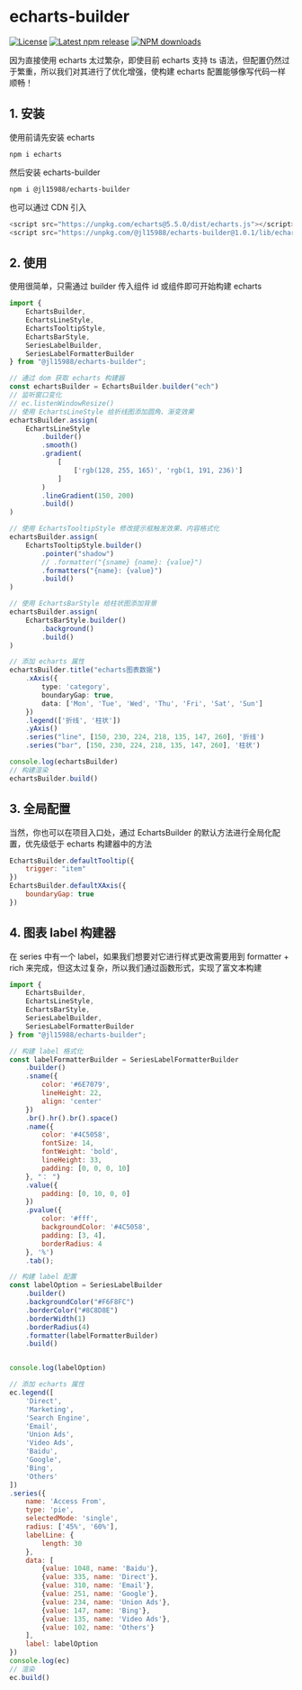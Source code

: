 # echarts-builder

[![License](https://img.shields.io/npm/l/@jl15988/echarts-builder?color=5470c6)](https://github.com/jl15988/echarts-builder/blob/master/LICENSE) [![Latest npm release](https://img.shields.io/npm/v/@jl15988/echarts-builder?color=91cc75)](https://www.npmjs.com/package/@jl15988/echarts-builder) [![NPM downloads](https://img.shields.io/npm/dm/@jl15988/echarts-builder.svg?label=npm%20downloads&style=flat&color=fac858)](https://www.npmjs.com/package/@jl15988/echarts-builder)

因为直接使用 echarts 太过繁杂，即使目前 echarts 支持 ts 语法，但配置仍然过于繁重，所以我们对其进行了优化增强，使构建 echarts 配置能够像写代码一样顺畅！

## 1. 安装

使用前请先安装 echarts

```
npm i echarts
```

然后安装 echarts-builder

```
npm i @jl15988/echarts-builder
```

也可以通过 CDN 引入

```js
<script src="https://unpkg.com/echarts@5.5.0/dist/echarts.js"></script>
<script src="https://unpkg.com/@jl15988/echarts-builder@1.0.1/lib/echarts-builder.min.js"></script>
```

## 2. 使用

使用很简单，只需通过 builder 传入组件 id 或组件即可开始构建 echarts

```ts
import {
    EchartsBuilder,
    EchartsLineStyle,
    EchartsTooltipStyle,
    EchartsBarStyle,
    SeriesLabelBuilder,
    SeriesLabelFormatterBuilder
} from "@jl15988/echarts-builder";

// 通过 dom 获取 echarts 构建器
const echartsBuilder = EchartsBuilder.builder("ech")
// 监听窗口变化
// ec.listenWindowResize()
// 使用 EchartsLineStyle 给折线图添加圆角、渐变效果
echartsBuilder.assign(
    EchartsLineStyle
        .builder()
        .smooth()
        .gradient(
            [
                ['rgb(128, 255, 165)', 'rgb(1, 191, 236)']
            ]
        )
        .lineGradient(150, 200)
        .build()
)

// 使用 EchartsTooltipStyle 修改提示框触发效果、内容格式化
echartsBuilder.assign(
    EchartsTooltipStyle.builder()
        .pointer("shadow")
        // .formatter("{sname} {name}: {value}")
        .formatters("{name}: {value}")
        .build()
)

// 使用 EchartsBarStyle 给柱状图添加背景
echartsBuilder.assign(
    EchartsBarStyle.builder()
        .background()
        .build()
)

// 添加 echarts 属性
echartsBuilder.title("echarts图表数据")
    .xAxis({
        type: 'category',
        boundaryGap: true,
        data: ['Mon', 'Tue', 'Wed', 'Thu', 'Fri', 'Sat', 'Sun']
    })
    .legend(['折线', '柱状'])
    .yAxis()
    .series("line", [150, 230, 224, 218, 135, 147, 260], '折线')
    .series("bar", [150, 230, 224, 218, 135, 147, 260], '柱状')

console.log(echartsBuilder)
// 构建渲染
echartsBuilder.build()
```

## 3. 全局配置

当然，你也可以在项目入口处，通过 EchartsBuilder 的默认方法进行全局化配置，优先级低于 echarts 构建器中的方法

```js
EchartsBuilder.defaultTooltip({
    trigger: "item"
})
EchartsBuilder.defaultXAxis({
    boundaryGap: true
})
```

## 4. 图表 label 构建器

在 series 中有一个 label，如果我们想要对它进行样式更改需要用到 formatter + rich 来完成，但这太过复杂，所以我们通过函数形式，实现了富文本构建

```js
import {
    EchartsBuilder,
    EchartsLineStyle,
    EchartsBarStyle,
    SeriesLabelBuilder,
    SeriesLabelFormatterBuilder
} from "@jl15988/echarts-builder";

// 构建 label 格式化
const labelFormatterBuilder = SeriesLabelFormatterBuilder
    .builder()
    .sname({
        color: '#6E7079',
        lineHeight: 22,
        align: 'center'
    })
    .br().hr().br().space()
    .name({
        color: '#4C5058',
        fontSize: 14,
        fontWeight: 'bold',
        lineHeight: 33,
        padding: [0, 0, 0, 10]
    }, "： ")
    .value({
        padding: [0, 10, 0, 0]
    })
    .pvalue({
        color: '#fff',
        backgroundColor: '#4C5058',
        padding: [3, 4],
        borderRadius: 4
    }, '%')
    .tab();

// 构建 label 配置
const labelOption = SeriesLabelBuilder
    .builder()
    .backgroundColor("#F6F8FC")
    .borderColor("#8C8D8E")
    .borderWidth(1)
    .borderRadius(4)
    .formatter(labelFormatterBuilder)
    .build()


console.log(labelOption)

// 添加 echarts 属性
ec.legend([
    'Direct',
    'Marketing',
    'Search Engine',
    'Email',
    'Union Ads',
    'Video Ads',
    'Baidu',
    'Google',
    'Bing',
    'Others'
])
.series({
    name: 'Access From',
    type: 'pie',
    selectedMode: 'single',
    radius: ['45%', '60%'],
    labelLine: {
        length: 30
    },
    data: [
        {value: 1048, name: 'Baidu'},
        {value: 335, name: 'Direct'},
        {value: 310, name: 'Email'},
        {value: 251, name: 'Google'},
        {value: 234, name: 'Union Ads'},
        {value: 147, name: 'Bing'},
        {value: 135, name: 'Video Ads'},
        {value: 102, name: 'Others'}
    ],
    label: labelOption
})
console.log(ec)
// 渲染
ec.build()
```

